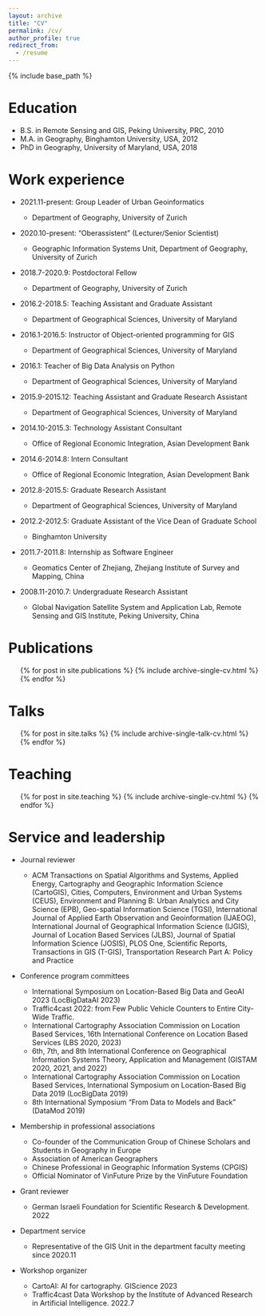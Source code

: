 ```yaml
---
layout: archive
title: "CV"
permalink: /cv/
author_profile: true
redirect_from:
  - /resume
---
```


{% include base_path %}

Education
======
* B.S. in Remote Sensing and GIS, Peking University, PRC, 2010
* M.A. in Geography, Binghamton University, USA, 2012
* PhD in Geography, University of Maryland, USA, 2018

Work experience
======
* 2021.11-present: Group Leader of Urban Geoinformatics
  * Department of Geography, University of Zurich

* 2020.10-present: “Oberassistent” (Lecturer/Senior Scientist)
  * Geographic Information Systems Unit, Department of Geography, University of Zurich

* 2018.7-2020.9: Postdoctoral Fellow
  * Department of Geography, University of Zurich

* 2016.2-2018.5: Teaching Assistant and Graduate Assistant
  * Department of Geographical Sciences, University of Maryland

* 2016.1-2016.5: Instructor of Object-oriented programming for GIS
  * Department of Geographical Sciences, University of Maryland

* 2016.1: Teacher of Big Data Analysis on Python
  * Department of Geographical Sciences, University of Maryland

* 2015.9-2015.12: Teaching Assistant and Graduate Research Assistant
  * Department of Geographical Sciences, University of Maryland

* 2014.10-2015.3: Technology Assistant Consultant
  * Office of Regional Economic Integration, Asian Development Bank

* 2014.6-2014.8: Intern Consultant
  * Office of Regional Economic Integration, Asian Development Bank

* 2012.8-2015.5: Graduate Research Assistant
  * Department of Geographical Sciences, University of Maryland

* 2012.2-2012.5: Graduate Assistant of the Vice Dean of Graduate School
  * Binghamton University

* 2011.7-2011.8: Internship as Software Engineer
  * Geomatics Center of Zhejiang, Zhejiang Institute of Survey and Mapping, China

* 2008.11-2010.7: Undergraduate Research Assistant
  * Global Navigation Satellite System and Application Lab, Remote Sensing and GIS Institute, Peking University, China


Publications
======
  <ul>{% for post in site.publications %}
    {% include archive-single-cv.html %}
  {% endfor %}</ul>
  
Talks
======
  <ul>{% for post in site.talks %}
    {% include archive-single-talk-cv.html %}
  {% endfor %}</ul>
  
Teaching
======
  <ul>{% for post in site.teaching %}
    {% include archive-single-cv.html %}
  {% endfor %}</ul>
  
Service and leadership
======
* Journal reviewer
  *  ACM Transactions on Spatial Algorithms and Systems, Applied Energy, Cartography and Geographic Information Science (CartoGIS), Cities, Computers, Environment and Urban Systems (CEUS), Environment and Planning B: Urban Analytics and City Science (EPB), Geo-spatial Information Science (TGSI), International Journal of Applied Earth Observation and Geoinformation (IJAEOG), International Journal of Geographical Information Science (IJGIS), Journal of Location Based Services (JLBS), Journal of Spatial Information Science (JOSIS), PLOS One, Scientific Reports, Transactions in GIS (T-GIS), Transportation Research Part A: Policy and Practice   

* Conference program committees
  * International Symposium on Location-Based Big Data and GeoAI 2023 (LocBigDataAI 2023)
  * Traffic4cast 2022: from Few Public Vehicle Counters to Entire City-Wide Traffic.
  * International Cartography Association Commission on Location Based Services, 16th International Conference on Location Based Services (LBS 2020, 2023)
  * 6th, 7th, and 8th International Conference on Geographical Information Systems Theory, Application and Management (GISTAM 2020, 2021, and 2022)
  * International Cartography Association Commission on Location Based Services, International Symposium on Location-Based Big Data 2019 (LocBigData 2019)
  * 8th International Symposium “From Data to Models and Back” (DataMod 2019)

* Membership in professional associations
  * Co-founder of the Communication Group of Chinese Scholars and Students in Geography in Europe
  * Association of American Geographers
  * Chinese Professional in Geographic Information Systems (CPGIS)
  * Official Nominator of VinFuture Prize by the VinFuture Foundation
    
* Grant reviewer
  * German Israeli Foundation for Scientific Research & Development. 2022

* Department service
  * Representative of the GIS Unit in the department faculty meeting since 2020.11

* Workshop organizer
  * CartoAI: AI for cartography. GIScience 2023
  * Traffic4cast Data Workshop by the Institute of Advanced Research in Artificial Intelligence. 2022.7

